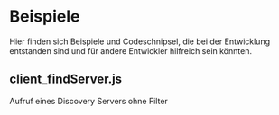 # Beispiele

Hier finden sich Beispiele und Codeschnipsel, die bei der Entwicklung entstanden sind und für andere Entwickler hilfreich sein könnten.

## client_findServer.js

Aufruf eines Discovery Servers ohne Filter